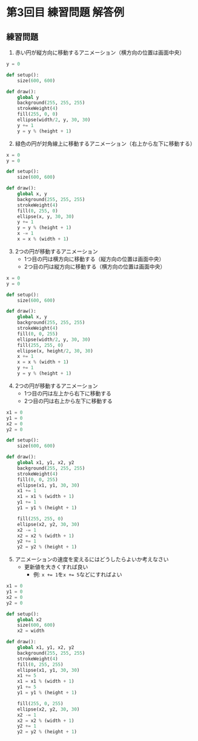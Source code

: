 # 第3回目 練習問題 解答例
## 練習問題
1. 赤い円が縦方向に移動するアニメーション（横方向の位置は画面中央）
```python
y = 0

def setup():
    size(600, 600)

def draw():
    global y
    background(255, 255, 255)
    strokeWeight(4)
    fill(255, 0, 0)
    ellipse(width/2, y, 30, 30)
    y += 1
    y = y % (height + 1)
```

2. 緑色の円が対角線上に移動するアニメーション（右上から左下に移動する）
```python
x = 0
y = 0

def setup():
    size(600, 600)

def draw():
    global x, y
    background(255, 255, 255)
    strokeWeight(4)
    fill(0, 255, 0)
    ellipse(x, y, 30, 30)
    y += 1
    y = y % (height + 1)
    x -= 1
    x = x % (width + 1)
```
3. 2つの円が移動するアニメーション
   - 1つ目の円は横方向に移動する（縦方向の位置は画面中央）
   - 2つ目の円は縦方向に移動する（横方向の位置は画面中央）
```python
x = 0
y = 0

def setup():
    size(600, 600)

def draw():
    global x, y
    background(255, 255, 255)
    strokeWeight(4)
    fill(0, 0, 255)
    ellipse(width/2, y, 30, 30)
    fill(255, 255, 0)
    ellipse(x, height/2, 30, 30)
    x += 1
    x = x % (width + 1)
    y += 1
    y = y % (height + 1)
```

4. 2つの円が移動するアニメーション
   - 1つ目の円は左上から右下に移動する
   - 2つ目の円は右上から左下に移動する
```python
x1 = 0
y1 = 0
x2 = 0
y2 = 0

def setup():
    size(600, 600)

def draw():
    global x1, y1, x2, y2
    background(255, 255, 255)
    strokeWeight(4)
    fill(0, 0, 255)
    ellipse(x1, y1, 30, 30)
    x1 += 1
    x1 = x1 % (width + 1)
    y1 += 1
    y1 = y1 % (height + 1)    

    fill(255, 255, 0)
    ellipse(x2, y2, 30, 30)
    x2 -= 1
    x2 = x2 % (width + 1)
    y2 += 1
    y2 = y2 % (height + 1)
```
5. アニメーションの速度を変えるにはどうしたらよいか考えなさい
    - 更新値を大きくすれば良い
      - 例: ```x += 1```を```x += 5```などにすればよい

```python
x1 = 0
y1 = 0
x2 = 0
y2 = 0

def setup():
    global x2
    size(600, 600)
    x2 = width

def draw():
    global x1, y1, x2, y2
    background(255, 255, 255)
    strokeWeight(4)
    fill(0, 255, 255)
    ellipse(x1, y1, 30, 30)
    x1 += 5
    x1 = x1 % (width + 1)
    y1 += 5
    y1 = y1 % (height + 1)

    fill(255, 0, 255)
    ellipse(x2, y2, 30, 30)
    x2 -= 1
    x2 = x2 % (width + 1)
    y2 += 1
    y2 = y2 % (height + 1)
```
